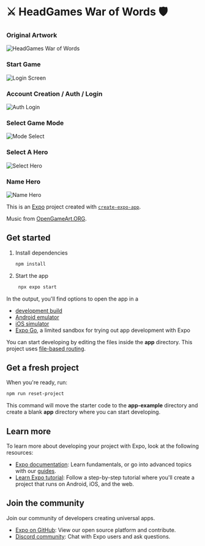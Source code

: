 # ⚔️ HeadGames War of Words 🛡️

### Original Artwork
![HeadGames War of Words](/github/images/bg.png)

### Start Game
![Login Screen](github/images/start-game.png)

### Account Creation / Auth / Login
![Auth Login](github/images/auth-logon.png)

### Select Game Mode
![Mode Select](github/images/game-mode-select.png)

### Select A Hero
![Select Hero](github/images/hero-select.png)

### Name Hero
![Name Hero](github/images/name-hero.png)

This is an [Expo](https://expo.dev) project created with [`create-expo-app`](https://www.npmjs.com/package/create-expo-app).

Music from [OpenGameArt.ORG](https://opengameart.org/).

## Get started

1. Install dependencies

   ```bash
   npm install
   ```

2. Start the app

   ```bash
    npx expo start
   ```

In the output, you'll find options to open the app in a

- [development build](https://docs.expo.dev/develop/development-builds/introduction/)
- [Android emulator](https://docs.expo.dev/workflow/android-studio-emulator/)
- [iOS simulator](https://docs.expo.dev/workflow/ios-simulator/)
- [Expo Go](https://expo.dev/go), a limited sandbox for trying out app development with Expo

You can start developing by editing the files inside the **app** directory. This project uses [file-based routing](https://docs.expo.dev/router/introduction).

## Get a fresh project

When you're ready, run:

```bash
npm run reset-project
```

This command will move the starter code to the **app-example** directory and create a blank **app** directory where you can start developing.

## Learn more

To learn more about developing your project with Expo, look at the following resources:

- [Expo documentation](https://docs.expo.dev/): Learn fundamentals, or go into advanced topics with our [guides](https://docs.expo.dev/guides).
- [Learn Expo tutorial](https://docs.expo.dev/tutorial/introduction/): Follow a step-by-step tutorial where you'll create a project that runs on Android, iOS, and the web.

## Join the community

Join our community of developers creating universal apps.

- [Expo on GitHub](https://github.com/expo/expo): View our open source platform and contribute.
- [Discord community](https://chat.expo.dev): Chat with Expo users and ask questions.
